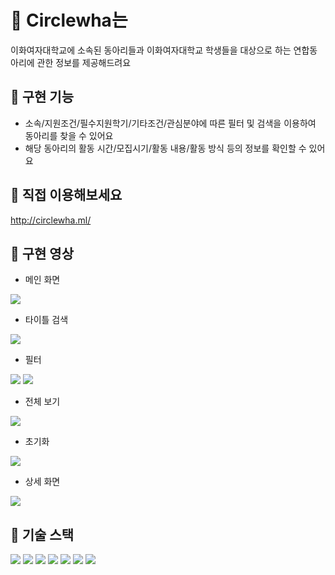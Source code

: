 # :school: Circlewha는
이화여자대학교에 소속된 동아리들과 이화여자대학교 학생들을 대상으로 하는 연합동아리에 관한 정보를 제공해드려요

## :school: 구현 기능
+ 소속/지원조건/필수지원학기/기타조건/관심분야에 따른 필터 및 검색을 이용하여 동아리를 찾을 수 있어요
+ 해당 동아리의 활동 시간/모집시기/활동 내용/활동 방식 등의 정보를 확인할 수 있어요

## :school: 직접 이용해보세요
http://circlewha.ml/

## :school: 구현 영상
+ 메인 화면 
<img src="https://user-images.githubusercontent.com/85687229/156637154-f6a920b9-2936-4f29-8b1f-df7e074ed27b.gif">

+ 타이틀 검색 
<img src="https://user-images.githubusercontent.com/85687229/156637199-c4b5d854-ea01-4a80-84a7-0ae9877650ca.gif">

+ 필터
<img src="https://user-images.githubusercontent.com/85687229/156637180-089caa14-7c17-47bd-815e-9c7a0216ecfb.gif">
<img src="https://user-images.githubusercontent.com/85687229/156637226-892ee87c-58de-4ca2-9827-9948682d691e.gif">

+ 전체 보기
<img src="https://user-images.githubusercontent.com/85687229/156637217-10cf4b17-526f-4026-89e1-aaae1dafd045.gif">

+ 초기화
<img src="https://user-images.githubusercontent.com/85687229/156637219-e9d256d2-b6ec-4308-9f80-6cfca561b8e9.gif">

+ 상세 화면
<img src="https://user-images.githubusercontent.com/85687229/156637224-f450b052-0213-4d1f-b491-cc9ef728b33c.gif">

## :school: 기술 스택
<img src="https://img.shields.io/badge/JavaScript-F7DF1E?style=for-the-badge&logo=JavaScript&logoColor=white"/> <img src="https://img.shields.io/badge/Next.js-000000?style=for-the-badge&logo=Next.js&logoColor=white"/> <img src="https://img.shields.io/badge/Node.js-339933?style=for-the-badge&logo=Node.js&logoColor=white"/> <img src="https://img.shields.io/badge/Express-000000?style=for-the-badge&logo=Express&logoColor=white">
 <img src="https://img.shields.io/badge/MySQL-4479A1?style=for-the-badge&logo=MySQL&logoColor=white"> <img src="https://img.shields.io/badge/Nodemon-76D04B?style=for-the-badge&logo=Nodemon&logoColor=white"> <img src="https://img.shields.io/badge/AWS-232F3E?style=for-the-badge&logo=amazon%20aws&logoColor=white"> 
